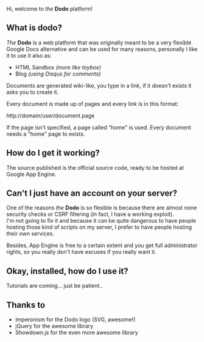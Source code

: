 Hi, welcome to *the* **Dodo** platform!

## What is dodo? ##

*The* **Dodo** is a web platform that was originally meant to be a very flexible Google Docs alternative and can be used for many reasons, personally I like it to use it also as:

 - HTML Sandbox *(more like toybox)*
 - Blog *(using Disqus for comments)*

Documents are generated wiki-like, you type in a link, if it doesn't exists it asks you to create it.

Every document is made up of pages and every link is in this format:

  http://domain/user/document.page

If the page isn't specified, a page called "home" is used. Every document needs a "home" page to exists.

## How do I get it working? ##
The source published is the official source code, ready to be hosted at Google App Engine.

## Can't I just have an account on your server? ##
One of the reasons *the* **Dodo** is so flexible is because there are almost none security checks or CSRF filtering (in fact, I have a working exploit).  
I'm not going to fix it and because it can be quite dangerous to have people hosting those kind of scripts on my server, I prefer to have people hosting their own services.

Besides, App Engine is free to a certain extent and you get full administrator rights, so you really don't have excuses if you really want it.

## Okay, installed, how do I use it? ##

Tutorials are coming... just be patient..

## Thanks to ##

- Imperonism for the Dodo logo (SVG, awesome!)
- jQuery for the awesome library
- Showdown.js for the even more awesome library